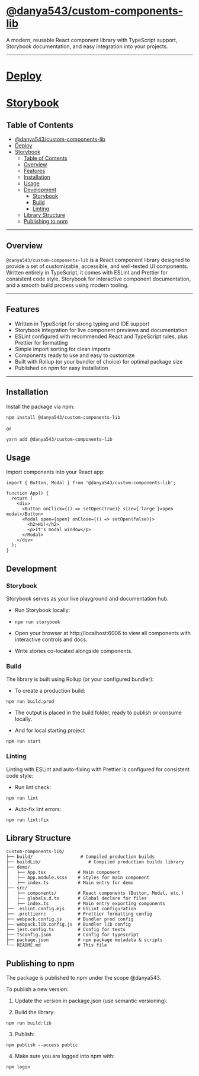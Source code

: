 # [@danya543/custom-components-lib](https://www.npmjs.com/package/@danya543/custom-components-lib)

A modern, reusable React component library with TypeScript support, Storybook documentation, and easy integration into your projects.

---
# [Deploy](custom-lib.netlify.app)

# [Storybook](custom-lib-storybook.netlify.app)

## Table of Contents

- [@danya543/custom-components-lib](#danya543custom-components-lib)
- [Deploy](#deploy)
- [Storybook](#storybook)
  - [Table of Contents](#table-of-contents)
  - [Overview](#overview)
  - [Features](#features)
  - [Installation](#installation)
  - [Usage](#usage)
  - [Development](#development)
    - [Storybook](#storybook-1)
    - [Build](#build)
    - [Linting](#linting)
  - [Library Structure](#library-structure)
  - [Publishing to npm](#publishing-to-npm)

---

## Overview

`@danya543/custom-components-lib` is a React component library designed to provide a set of customizable, accessible, and well-tested UI components. Written entirely in TypeScript, it comes with ESLint and Prettier for consistent code style, Storybook for interactive component documentation, and a smooth build process using modern tooling.

---

## Features

- Written in TypeScript for strong typing and IDE support  
- Storybook integration for live component previews and documentation  
- ESLint configured with recommended React and TypeScript rules, plus Prettier for formatting  
- Simple import sorting for clean imports  
- Components ready to use and easy to customize  
- Built with Rollup (or your bundler of choice) for optimal package size  
- Published on npm for easy installation  

---

## Installation

Install the package via npm:

```bash
npm install @danya543/custom-components-lib
```
or 
```
yarn add @danya543/custom-components-lib
```

## Usage

Import components into your React app:
```
import { Button, Modal } from '@danya543/custom-components-lib';

function App() {
  return (
    <div>
      <Button onClick={() => setOpen(true)} size={'large'}>open modal</Button>
      <Modal open={open} onClose={() => setOpen(false)}>
        <h2>Hi!</h2>
        <p>It's modal window</p>
      </Modal>
    </div>
  );
}
```

## Development

### Storybook

Storybook serves as your live playground and documentation hub.

- Run Storybook locally:
- 
  ```
  npm run storybook
  ```

- Open your browser at http://localhost:6006 to view all components with interactive controls and docs.

- Write stories co-located alongside components.

### Build

The library is built using Rollup (or your configured bundler):

- To create a production build:

```
npm run build:prod
```

- The output is placed in the build folder, ready to publish or consume locally.

- And for local starting project

```
npm run start
```

### Linting

Linting with ESLint and auto-fixing with Prettier is configured for consistent code style:

- Run lint check:

```
npm run lint
```

- Auto-fix lint errors:


```
npm run lint:fix
```

## Library Structure

```
custom-components-lib/
├── build/                  # Compiled production builds
├── buildLib/                  # Compiled production builds library
├── demo/
│   ├── App.tsx            # Main component
│   ├── App.module.scss    # Styles for main component
│   ├── index.ts           # Main entry for demo
├── src/
│   ├── components/        # React components (Button, Modal, etc.)
│   ├── globals.d.ts       # Global declare for files
│   ├── index.ts           # Main entry exporting components
├── .eslint.config.mjs     # ESLint configuration
├── .prettierrc            # Prettier formatting config
├── webpack.config.js      # Bundler prod config
├── webpack.lib.config.js  # Bundler lib config
├── jest.config.ts         # Config for tests
├── tsconfig.json          # Config for typescript
├── package.json           # npm package metadata & scripts
└── README.md              # This file
```

## Publishing to npm

The package is published to npm under the scope @danya543.

To publish a new version:

1. Update the version in package.json (use semantic versioning).

2. Build the library:

```
npm run build:lib
```

3. Publish:

```
npm publish --access public
```

4. Make sure you are logged into npm with:

```
npm login
```